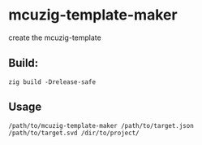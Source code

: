 # mcuzig-template-maker

create the mcuzig-template

## Build:

```
zig build -Drelease-safe
```

## Usage

```zig
/path/to/mcuzig-template-maker /path/to/target.json /path/to/target.svd /dir/to/project/
```